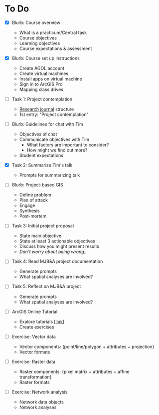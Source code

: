 # To Do

- [x] Blurb: Course overview 

  * What is a practicum/Central task
  * Course objectives
  * Learning objectives
  * Course expectations & assessment

- [x] Blurb: Course set up instructions

  * Create AGOL account
  * Create virtual machines
  * Install apps on virtual machine
  * Sign in to ArcGIS Pro
  * Mapping class drives

- [ ] Task 1: Project contemplation

  * [Research journal](https://bassconnections.duke.edu/sites/bassconnections.duke.edu/files/site-images/Reflection%20guidance%20for%20team%20leaders_2019.pdf) structure
  * 1st entry: "Project contemplation"

- [ ] Blurb: Guidelines for chat with Tim

  * Objectives of chat
  * Communicate objectives with Tim
    * What factors are important to consider?
    * How might we find out more? 
  * Student expectations

- [x] Task 2: Summarize Tim's talk

  * Prompts for summarizing talk

- [ ] Blurb: Project-based GIS 

  * Define problem
  * Plan of attack
  * Engage
  * Synthesis
  * Post-mortem

- [ ] Task 3: Initial project proposal

  * State main objective
  * State at least 3 actionable objectives
  * Discuss how you might present results
  * *Don't worry about being wrong...*

- [ ] Task 4: Read MJB&A project documentation

  * Generate prompts
  * What spatial analyses are involved?

- [ ] Task 5: Reflect on MJB&A project

  * Generate prompts
  * What spatial analyses are involved?

- [ ] ArcGIS Online Tutorial 

  * Explore tutorials [[link](https://doc.arcgis.com/en/arcgis-online/get-started/online-quick-exercises.htm)]
  * Create exercises

- [ ] Exercise: Vector data 

  * Vector components: {point/line/polygon + attributes + projection}
  * Vector formats

- [ ] Exercise: Raster data

  * Raster components: {pixel matrix + attributes + affine transformation}
  * Raster formats

- [ ] Exercise: Network analysis

  * Network data objects
  * Network analyses

  

  